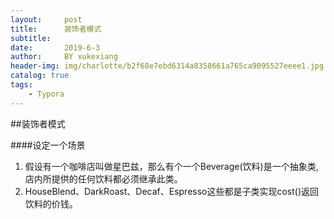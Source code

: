 ```yaml
---
layout:     post
title:      装饰者模式
subtitle:   
date:       2019-6-3
author:     BY xukexiang
header-img: img/charlotte/b2f68e7ebd6314a8358661a765ca9095527eeee1.jpg
catalog: true
tags:
    - Typora
---
```


##装饰者模式


####设定一个场景
1. 假设有一个咖啡店叫做星巴兹，那么有个一个Beverage(饮料)是一个抽象类,店内所提供的任何饮料都必须继承此类。
2. HouseBlend、DarkRoast、Decaf、Espresso这些都是子类实现cost()返回饮料的价钱。




